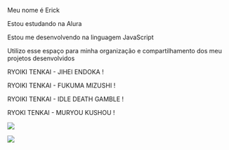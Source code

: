 Meu nome é Erick

Estou estudando na Alura

Estou me desenvolvendo na linguagem JavaScript

Utilizo esse espaço para minha organização e compartilhamento dos meu projetos desenvolvidos

RYOIKI TENKAI - JIHEI ENDOKA !

RYOIKI  TENKAI - FUKUMA MIZUSHI !

RYOIKI TENKAI - IDLE DEATH GAMBLE !

RYOKI TENKAI - MURYOU KUSHOU ! 

![](https://media.tenor.com/EjgO4DQeVYUAAAAM/hakari-dance.gif)

![](https://media.tenor.com/vGVL5Hf11DwAAAAM/jujutsu-kaisen-hakari.gif)


